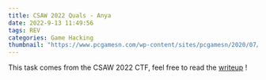 ```yaml
---
title: CSAW 2022 Quals - Anya
date: 2022-9-13 11:49:56
tags: REV
categories: Game Hacking
thumbnail: "https://www.pcgamesn.com/wp-content/sites/pcgamesn/2020/07/hacking-games.jpg"
---
```


This task comes from the CSAW 2022 CTF, feel free to read the [writeup](../../../../Anya) !